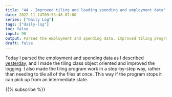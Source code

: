 ```yaml
---
title: "44 - Improved tiling and loading spending and employment data"
date: 2022-11-14T09:53:48-07:00
series: ["Daily Log"]
tags: ["daily-log"]
toc: false
input: 90
output: Parsed the employment and spending data, improved tiling program
draft: false
---
```

Today I parsed the employment and spending data as I described [yesterday](daily/2022-11-13.md), and I made the tiling class object oriented and improved the logging. I also made the tiling program work in a step-by-step way, rather than needing to tile all of the files at once. This way if the program stops it can pick up from an intermediate state.

{{% subscribe %}}

